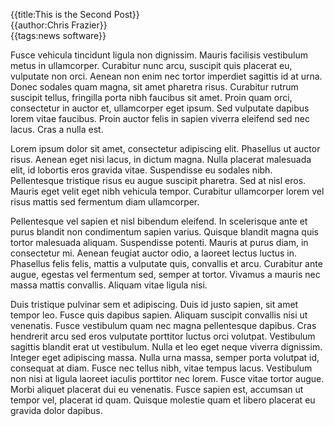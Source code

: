 {{title:This is the Second Post}}  
{{author:Chris Frazier}}  
{{tags:news software}}  

Fusce vehicula tincidunt ligula non dignissim. Mauris facilisis vestibulum metus in ullamcorper. Curabitur nunc arcu, suscipit quis placerat eu, vulputate non orci. Aenean non enim nec tortor imperdiet sagittis id at urna. Donec sodales quam magna, sit amet pharetra risus. Curabitur rutrum suscipit tellus, fringilla porta nibh faucibus sit amet. Proin quam orci, consectetur in auctor et, ullamcorper eget ipsum. Sed vulputate dapibus lorem vitae faucibus. Proin auctor felis in sapien viverra eleifend sed nec lacus. Cras a nulla est.

Lorem ipsum dolor sit amet, consectetur adipiscing elit. Phasellus ut auctor risus. Aenean eget nisi lacus, in dictum magna. Nulla placerat malesuada elit, id lobortis eros gravida vitae. Suspendisse eu sodales nibh. Pellentesque tristique risus eu augue suscipit pharetra. Sed at nisl eros. Mauris eget velit eget nibh vehicula tempor. Curabitur ullamcorper lorem vel risus mattis sed fermentum diam ullamcorper.

Pellentesque vel sapien et nisl bibendum eleifend. In scelerisque ante et purus blandit non condimentum sapien varius. Quisque blandit magna quis tortor malesuada aliquam. Suspendisse potenti. Mauris at purus diam, in consectetur mi. Aenean feugiat auctor odio, a laoreet lectus luctus in. Phasellus felis felis, mattis a vulputate quis, convallis et arcu. Curabitur ante augue, egestas vel fermentum sed, semper at tortor. Vivamus a mauris nec massa mattis convallis. Aliquam vitae ligula nisi.

Duis tristique pulvinar sem et adipiscing. Duis id justo sapien, sit amet tempor leo. Fusce quis dapibus sapien. Aliquam suscipit convallis nisi ut venenatis. Fusce vestibulum quam nec magna pellentesque dapibus. Cras hendrerit arcu sed eros vulputate porttitor luctus orci volutpat. Vestibulum sagittis blandit erat ut vestibulum. Nulla et leo eget neque viverra dignissim. Integer eget adipiscing massa. Nulla urna massa, semper porta volutpat id, consequat at diam. Fusce nec tellus nibh, vitae tempus lacus. Vestibulum non nisi at ligula laoreet iaculis porttitor nec lorem. Fusce vitae tortor augue. Morbi aliquet placerat dui eu venenatis. Fusce sapien est, accumsan ut tempor vel, placerat id quam. Quisque molestie quam et libero placerat eu gravida dolor dapibus.

